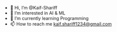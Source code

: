 - 👋 Hi, I’m @Kaif-Shariff
- 👀 I’m interested in AI & ML
- 🌱 I’m currently learning Programming
- 📫 How to reach me kaif.shariff1234@gmail.com

